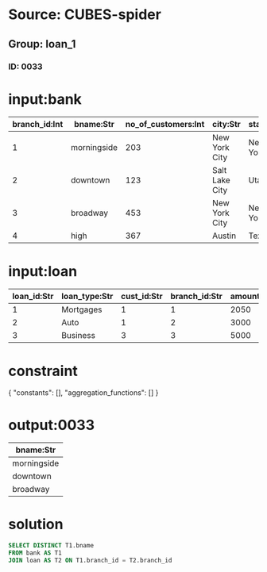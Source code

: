 # Source: CUBES-spider
## Group: loan_1
### ID: 0033

# input:bank

| branch_id:Int | bname:Str | no_of_customers:Int | city:Str | state:Str |
|---|---|---|---|---|
| 1 | morningside | 203 | New York City | New York |
| 2 | downtown | 123 | Salt Lake City | Utah |
| 3 | broadway | 453 | New York City | New York |
| 4 | high | 367 | Austin | Texas |

# input:loan

| loan_id:Str | loan_type:Str | cust_id:Str | branch_id:Str | amount:Int |
|---|---|---|---|---|
| 1 | Mortgages | 1 | 1 | 2050 |
| 2 | Auto | 1 | 2 | 3000 |
| 3 | Business | 3 | 3 | 5000 |

# constraint

{
  "constants": [],
  "aggregation_functions": []
}

# output:0033

| bname:Str |
|---|
| morningside |
| downtown |
| broadway |

# solution

```sql
SELECT DISTINCT T1.bname
FROM bank AS T1
JOIN loan AS T2 ON T1.branch_id = T2.branch_id
```
